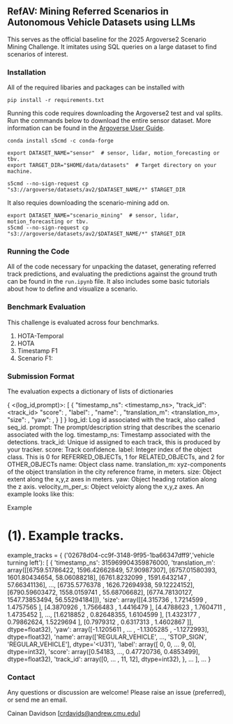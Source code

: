 ## RefAV: Mining Referred Scenarios in Autonomous Vehicle Datasets using LLMs

This serves as the official baseline for the 2025 Argoverse2 Scenario Mining Challenge. It imitates using SQL queries on a large dataset to find scenarios of interest.

### Installation

All of the required libaries and packages can be installed with

`pip install -r requirements.txt`

Running this code requires downloading the Argoverse2 test and val splits. Run the commands below to download the entire sensor dataset.
More information can be found in the [Argoverse User Guide](https://argoverse.github.io/user-guide/getting_started.html#downloading-the-data).
```
conda install s5cmd -c conda-forge

export DATASET_NAME="sensor"  # sensor, lidar, motion_forecasting or tbv.
export TARGET_DIR="$HOME/data/datasets"  # Target directory on your machine.

s5cmd --no-sign-request cp "s3://argoverse/datasets/av2/$DATASET_NAME/*" $TARGET_DIR
```
It also requies downloading the scenario-mining add on. 
```
export DATASET_NAME="scenario_mining"  # sensor, lidar, motion_forecasting or tbv.
s5cmd --no-sign-request cp "s3://argoverse/datasets/av2/$DATASET_NAME/*" $TARGET_DIR
```

### Running the Code

All of the code necessary for unpacking the dataset, generating referred track predictions,
and evaluating the predictions against the ground truth can be found in the `run.ipynb` file.
It also includes some basic tutorials about how to define and visualize a scenario.

### Benchmark Evaluation

This challenge is evaluated across four benchmarks.
1. HOTA-Temporal
2. HOTA
3. Timestamp F1
4. Scenario F1:

### Submission Format

The evaluation expects a dictionary of lists of dictionaries

{
      <(log_id,prompt)>: [
            {
                  "timestamp_ns": <timestamp_ns>,
                  "track_id": <track_id>
                  "score": <score>,
                  "label": <label>,
                  "name": <name>,
                  "translation_m": <translation_m>,
                  "size": <size>,
                  "yaw": <yaw>,
            }
      ]
}
log_id: Log id associated with the track, also called seq_id.
prompt: The prompt/description string that describes the scenario associated with the log.
timestamp_ns: Timestamp associated with the detections.
track_id: Unique id assigned to each track, this is produced by your tracker.
score: Track confidence.
label: Integer index of the object class. This is 0 for REFERRED_OBJECTs, 1 for RELATED_OBJECTs, and 2 for OTHER_OBJECTs
name: Object class name.
translation_m: xyz-components of the object translation in the city reference frame, in meters.
size: Object extent along the x,y,z axes in meters.
yaw: Object heading rotation along the z axis.
velocity_m_per_s: Object veloicty along the x,y,z axes.
An example looks like this:

Example

# (1). Example tracks.
example_tracks = {
  ('02678d04-cc9f-3148-9f95-1ba66347dff9','vehicle turning left'): [
    {
       'timestamp_ns': 315969904359876000,
       'translation_m': array([[6759.51786422, 1596.42662849,   57.90987307],
             [6757.01580393, 1601.80434654,   58.06088218],
             [6761.8232099 , 1591.6432147 ,   57.66341136],
             ...,
             [6735.5776378 , 1626.72694938,   59.12224152],
             [6790.59603472, 1558.0159741 ,   55.68706682],
             [6774.78130127, 1547.73853494,   56.55294184]]),
       'size': array([[4.315736  , 1.7214599 , 1.4757565 ],
             [4.3870926 , 1.7566483 , 1.4416479 ],
             [4.4788623 , 1.7604711 , 1.4735452 ],
             ...,
             [1.6218852 , 0.82648355, 1.6104599 ],
             [1.4323177 , 0.79862624, 1.5229694 ],
             [0.7979312 , 0.6317313 , 1.4602867 ]], dtype=float32),
      'yaw': array([-1.1205611 , ... , -1.1305285 , -1.1272993], dtype=float32),
      'name': array(['REGULAR_VEHICLE', ..., 'STOP_SIGN', 'REGULAR_VEHICLE'], dtype='<U31'),
      'label': array([ 0, 0, ... 9,  0], dtype=int32),
      'score': array([0.54183, ..., 0.47720736, 0.4853499], dtype=float32),
      'track_id': array([0, ... , 11, 12], dtype=int32),
    },
    ...
  ],
  ...
}


### Contact 

Any questions or discussion are welcome! Please raise an issue (preferred), or send me an email.

Cainan Davidson [crdavids@andrew.cmu.edu]

